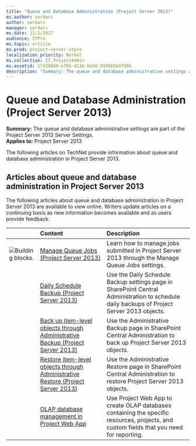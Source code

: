 ```yaml
---
title: "Queue and Database Administration (Project Server 2013)"
ms.author: serdars
author: serdars
manager: serdars
ms.date: 12/1/2017
audience: ITPro
ms.topic: article
ms.prod: project-server-itpro
localization_priority: Normal
ms.collection: IT_ProjectAdmin
ms.assetid: 17d20869-e765-411b-ba56-9198b5b4f086
description: "Summary: The queue and database administrative settings are part of the Project Server 2013 Server Settings."
---
```


# Queue and Database Administration (Project Server 2013)
 
 **Summary:** The queue and database administrative settings are part of the Project Server 2013 Server Settings.<br/>
**Applies to:** Project Server 2013
  
The following articles on TechNet provide information about queue and database administration in Project Server 2013.
  
## Articles about queue and database administration in Project Server 2013

The following articles about queue and database administration in Project Server 2013 are available to view online. Writers update articles on a continuing basis as new information becomes available and as users provide feedback.
  
||**Content**|**Description**|
|:-----|:-----|:-----|
|![Building blocks.](images/mod_icon_buildingblock_M.png)|[Manage Queue Jobs (Project Server 2013)](manage-queue-jobs-project-server-2013.md) <br/> |Learn how to manage jobs submitted in Project Server 2013 through the Manage Queue Jobs settings.  <br/> |
||[Daily Schedule Backup (Project Server 2013)](daily-schedule-backup-project-server-2013.md) <br/> |Use the Daily Schedule Backup settings page in SharePoint Central Administration to schedule daily backups of Project Server 2013 objects.  <br/> |
||[Back up item-level objects through Administrative Backup (Project Server 2013)](back-up-item-level-objects-through-administrative-backup-project-server-2013.md) <br/> |Use the Administrative Backup page in SharePoint Central Administration to back up Project Server 2013 objects.  <br/> |
||[Restore item-level objects through Administrative Restore (Project Server 2013)](restore-item-level-objects-through-administrative-restore-project-server-2013.md) <br/> |Use the Administrative Restore page in SharePoint Central Administration to restore Project Server 2013 objects.  <br/> |
||[OLAP database management in Project Web App](olap-database-management-in-project-web-app.md) <br/> |Use Project Web App to create OLAP databases containing the specific resources, projects, and custom fields that you need for reporting.  <br/> |
   

